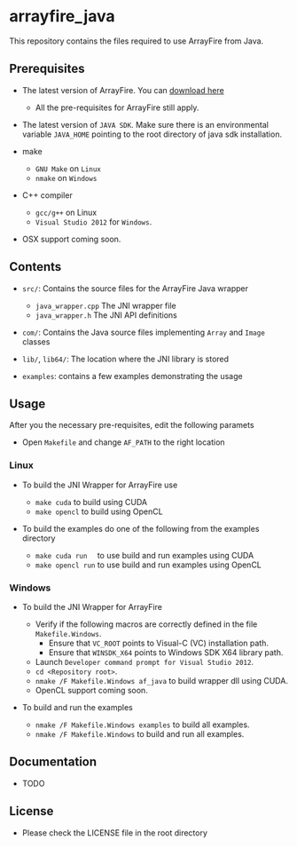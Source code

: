arrayfire_java
==============

This repository contains the files required to use ArrayFire from Java.

Prerequisites
---------------

- The latest version of ArrayFire. You can [download here](http://www.arrayfire.com/docs/installation.htm)
    - All the pre-requisites for ArrayFire still apply.

- The latest version of `JAVA SDK`. Make sure there is an environmental variable `JAVA_HOME` pointing to the root directory of java sdk installation.

- make
    - `GNU Make` on `Linux`
    - `nmake` on `Windows`

- C++ compiler
    - `gcc/g++` on Linux
    - `Visual Studio 2012` for `Windows`.

- OSX support coming soon.

Contents
---------------

- `src/`: Contains the source files for the ArrayFire Java wrapper
    - `java_wrapper.cpp` The JNI wrapper file
    - `java_wrapper.h` The JNI API definitions

- `com/`: Contains the Java source files implementing `Array` and `Image` classes

- `lib/`, `lib64/`: The location where the JNI library is stored

- `examples`: contains a few examples demonstrating the usage

Usage
----------------

After you the necessary pre-requisites, edit the following paramets

- Open `Makefile` and change `AF_PATH` to the right location


### Linux

- To build the JNI Wrapper for ArrayFire use
    - `make cuda`   to build using CUDA
    - `make opencl` to build using OpenCL

- To build the examples do one of the following from the examples directory
    - `make cuda run  ` to use build and run examples using CUDA
    - `make opencl run` to use build and run examples using OpenCL


### Windows

- To build the JNI Wrapper for ArrayFire
    - Verify if the following macros are correctly defined in the file `Makefile.Windows`.
      - Ensure that `VC_ROOT` points to Visual-C (VC) installation path.
      - Ensure that `WINSDK_X64` points to Windows SDK X64 library path.
    - Launch `Developer command prompt for Visual Studio 2012`.
    - `cd <Repository root>`.
    - `nmake /F Makefile.Windows af_java` to build wrapper dll using CUDA.
    - OpenCL support coming soon.

- To build and run the examples
    - `nmake /F Makefile.Windows examples` to build all examples.
    - `nmake /F Makefile.Windows` to build and run all examples.


Documentation
---------------
- TODO

License
---------------

- Please check the LICENSE file in the root directory

